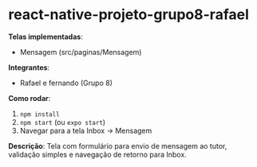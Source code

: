 # react-native-projeto-grupo8-rafael

**Telas implementadas**:
- Mensagem (src/paginas/Mensagem)

**Integrantes**:
- Rafael  e fernando (Grupo 8)

**Como rodar**:
1. `npm install`
2. `npm start` (ou `expo start`)
3. Navegar para a tela Inbox → Mensagem

**Descrição**:
Tela com formulário para envio de mensagem ao tutor, validação simples e navegação de retorno para Inbox.
